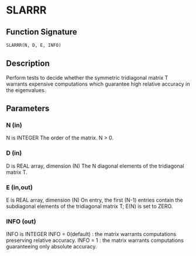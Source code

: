 # SLARRR

## Function Signature

```fortran
SLARRR(N, D, E, INFO)
```

## Description


 Perform tests to decide whether the symmetric tridiagonal matrix T
 warrants expensive computations which guarantee high relative accuracy
 in the eigenvalues.

## Parameters

### N (in)

N is INTEGER The order of the matrix. N > 0.

### D (in)

D is REAL array, dimension (N) The N diagonal elements of the tridiagonal matrix T.

### E (in,out)

E is REAL array, dimension (N) On entry, the first (N-1) entries contain the subdiagonal elements of the tridiagonal matrix T; E(N) is set to ZERO.

### INFO (out)

INFO is INTEGER INFO = 0(default) : the matrix warrants computations preserving relative accuracy. INFO = 1 : the matrix warrants computations guaranteeing only absolute accuracy.


